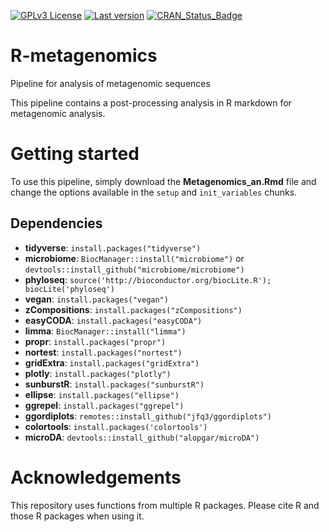 [![GPLv3 License](https://img.shields.io/badge/License-GPL%20v3-yellow.svg)](https://opensource.org/licenses/)
[![Last version](https://img.shields.io/github/tag/alopgar/microDA.svg)](https://img.shields.io/github/tag/alopgar/microDA.svg)
[![CRAN_Status_Badge](http://www.r-pkg.org/badges/version/microDA)](https://cran.r-project.org/package=microDA)

# R-metagenomics
Pipeline for analysis of metagenomic sequences

This pipeline contains a post-processing analysis in R markdown for metagenomic analysis.

# Getting started
To use this pipeline, simply download the **Metagenomics_an.Rmd** file and change the options available in the `setup` and `init_variables` chunks.

## Dependencies
- **tidyverse**: `install.packages("tidyverse")`
- **microbiome**: `BiocManager::install("microbiome")` or `devtools::install_github("microbiome/microbiome")`
- **phyloseq**: `source('http://bioconductor.org/biocLite.R'); biocLite('phyloseq')`
- **vegan**: `install.packages("vegan")`
- **zCompositions**: `install.packages("zCompositions")`
- **easyCODA**: `install.packages("easyCODA")`
- **limma**: `BiocManager::install("limma")`
- **propr**: `install.packages("propr")`
- **nortest**: `install.packages("nortest")`
- **gridExtra**: `install.packages("gridExtra")`
- **plotly**: `install.packages("plotly")`
- **sunburstR**: `install.packages("sunburstR")`
- **ellipse**: `install.packages("ellipse")`
- **ggrepel**: `install.packages("ggrepel")`
- **ggordiplots**: `remotes::install_github("jfq3/ggordiplots")`
- **colortools**: `install.packages('colortools')`
- **microDA**: `devtools::install_github("alopgar/microDA")`

# Acknowledgements
This repository uses functions from multiple R packages. Please cite R and those R packages when using it.
